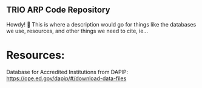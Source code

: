 ## TRIO ARP Code Repository
Howdy! 👋
This is where a description would go for things like the databases we use, resources, and other things we need to cite, ie...

# Resources:
Database for Accredited Institutions from DAPIP: https://ope.ed.gov/dapip/#/download-data-files

